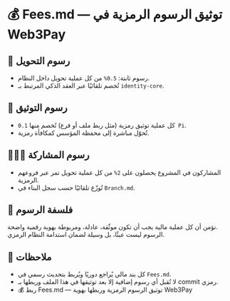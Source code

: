 # 💰 Fees.md — توثيق الرسوم الرمزية في Web3Pay

## 🔄 رسوم التحويل

- رسوم ثابتة: `0.5%` من كل عملية تحويل داخل النظام.
- تُخصم تلقائيًا عبر العقد الذكي المرتبط بـ `identity-core`.

## 🧮 رسوم التوثيق

- كل عملية توثيق رمزية (مثل ربط ملف أو فرع) تُخصم منها `0.1 Pi`.
- تُحوّل مباشرة إلى محفظة المؤسس كمكافأة رمزية.

## 🧑‍🤝‍🧑 رسوم المشاركة

- المشاركون في المشروع يحصلون على `2%` من كل عملية تحويل تمر عبر فروعهم الرمزية.
- تُوزّع تلقائيًا حسب سجل البناء في `Branch.md`.

## 🧬 فلسفة الرسوم

نؤمن أن كل عملية مالية يجب أن تكون موثّقة، عادلة، ومربوطة بهوية رقمية واضحة.  
الرسوم ليست عبئًا، بل وسيلة لضمان استدامة النظام الرمزي.

## 📌 ملاحظات

- كل بند مالي يُراجع دوريًا ويُربط بتحديث رسمي في `Fees.md`.
- لا تُقبل أي رسوم إضافية إلا بعد توثيقها في هذا الملف وربطها بـ commit رمزي.
- 💰 ربط Fees.md — توثيق الرسوم الرمزية وربطها بهوية Web3Pay
